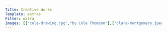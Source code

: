 ```yaml
---
Title: Creative Works
Template: extras
Filter: extra
Images: [["cole-drawing.jpg","by Cole Thomson"],["clare-montgomery.jpeg", "by Clare Tandy"],["dylan-drawing.jpg","by Dylan Bedford"],["jessica-drawing.jpg", "by Jessica Rodriguez"],["clare-breedon.jpg", "by Clare Tandy"],["clare-clasp.jpg", "by Clare Tandy"],["clare-watercolor.jpeg", "by Clare Tandy"],["clare-icknield.jpg", "by Clare Tandy"]]
---
```

